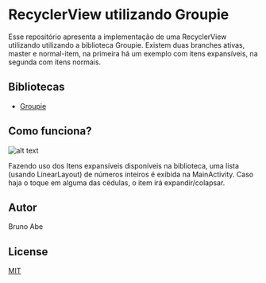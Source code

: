 # RecyclerView utilizando Groupie
Esse repositório apresenta a implementação de uma RecyclerView utilizando utilizando a biblioteca Groupie. Existem duas branches ativas, master e normal-item, na primeira há um exemplo com itens expansíveis, na segunda com itens normais.

## Bibliotecas
- [Groupie](https://github.com/lisawray/groupie)

## Como funciona?
![alt text](https://i.imgur.com/9Vc375B.gif)

Fazendo uso dos Itens expansíveis disponíveis na biblioteca, uma lista (usando LinearLayout) de números inteiros é exibida na MainActivity. Caso haja o toque em alguma das cédulas, o item irá expandir/colapsar.

## Autor
Bruno Abe

## License
[MIT](https://choosealicense.com/licenses/mit/)


